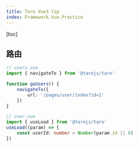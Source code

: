 ```yaml
---
title: Taro Vue3 tip
index: Framework.Vue.Practice
---
```


[toc]

## 路由

<ToggleContent title="路由参数">

``` ts
// users.vue
import { navigateTo } from '@tarojs/taro'

function goUsers() {
    navigateTo({
        url: '/pages/user/index?id=1'
    })
}

// user.vue
import { useLoad } from '@tarojs/taro'
useLoad((param) => {
    const userId: number = Number(param.id || 0)
})
```

</ToggleContent>